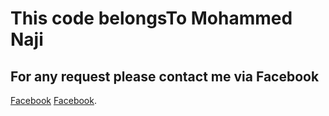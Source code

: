 # This code belongsTo Mohammed Naji
## For any request please contact me via Facebook
<a href="#">Facebook</a>
[Facebook](https://facebook.com).
